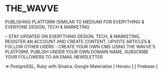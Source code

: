 # THE_WAVVE

PUBLISHING PLATFORM (SIMILAR TO MEDIUM) FOR EVERYTHING & EVERYONE DESIGN, TECH & MARKETING

– STAY UPDATED ON EVERYTHING DESIGN, TECH, & MARKETING, REGISTER AN ACCOUNT AND CREATE CONTENT, UPVOTE ARTICLES & FOLLOW OTHER USERS 
– CREATE YOUR OWN CMS USING THE WAVVE’S PLATFORM, PUBLISH UNDER YOUR OWN DOMAIN NAME, SUBSCRIBE YOUR FOLLOWERS TO AN EMAIL NEWSLETTER

=> PostgreSQL, Ruby with Sinatra, Google Materialize  [ Heroku ] [ Firebase ]
